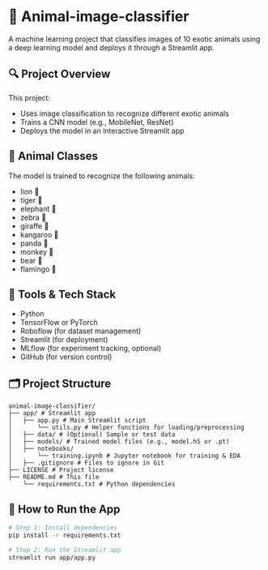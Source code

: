 # 🐯 Animal-image-classifier

A machine learning project that classifies images of 10 exotic animals using a deep learning model and deploys it through a Streamlit app.

## 🔍 Project Overview
This project:
- Uses image classification to recognize different exotic animals
- Trains a CNN model (e.g., MobileNet, ResNet)
- Deploys the model in an interactive Streamlit app

## 🐾 Animal Classes
The model is trained to recognize the following animals:
- lion 🦁
- tiger 🐯
- elephant 🐘
- zebra 🦓
- giraffe 🦒
- kangaroo 🦘
- panda 🐼
- monkey 🐒
- bear 🐻
- flamingo 🦩

## 🧠 Tools & Tech Stack
- Python
- TensorFlow or PyTorch
- Roboflow (for dataset management)
- Streamlit (for deployment)
- MLflow (for experiment tracking, optional)
- GitHub (for version control)

## 🗂️ Project Structure
```
animal-image-classifier/
├── app/ # Streamlit app
│   ├── app.py # Main Streamlit script
│       └── utils.py # Helper functions for loading/preprocessing
│   ├── data/ # (Optional) Sample or test data
│   ├── models/ # Trained model files (e.g., model.h5 or .pt)
│   ├── notebooks/
│       └── training.ipynb # Jupyter notebook for training & EDA
│   ├── .gitignore # Files to ignore in Git
├── LICENSE # Project license
├── README.md # This file
    └── requirements.txt # Python dependencies
```

## 🚀 How to Run the App
```bash
# Step 1: Install dependencies
pip install -r requirements.txt

# Step 2: Run the Streamlit app
streamlit run app/app.py
